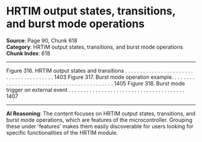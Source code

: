 # HRTIM output states, transitions, and burst mode operations

**Source**: Page 90, Chunk 618  
**Category**: HRTIM output states, transitions, and burst mode operations  
**Chunk Index**: 618

---

Figure 316. HRTIM output states and transitions . . . . . . . . . . . . . . . . . . . . . . . . . . . . . . . . . . . . . . . 1403
Figure 317. Burst mode operation example. . . . . . . . . . . . . . . . . . . . . . . . . . . . . . . . . . . . . . . . . . . . 1405
Figure 318. Burst mode trigger on external event . . . . . . . . . . . . . . . . . . . . . . . . . . . . . . . . . . . . . . . 1407

---

**AI Reasoning**: The content focuses on HRTIM output states, transitions, and burst mode operations, which are features of the microcontroller. Grouping these under 'features' makes them easily discoverable for users looking for specific functionalities of the HRTIM module.
